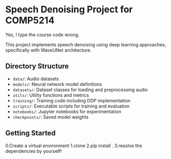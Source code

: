 # Speech Denoising Project for COMP5214
Yes, I type the course code wrong.

This project implements speech denoising using deep learning approaches, specifically with WaveUNet architecture.

## Directory Structure

- `data/`: Audio datasets
- `models/`: Neural network model definitions
- `datasets/`: Dataset classes for loading and preprocessing audio
- `utils/`: Utility functions and metrics
- `training/`: Training code including DDP implementation
- `scripts/`: Executable scripts for training and evaluation
- `notebooks/`: Jupyter notebooks for experimentation
- `checkpoints/`: Saved model weights

## Getting Started
0.Create a virtual environment
1.clone
2.pip install .
3.resolve the dependencies by yourself!
